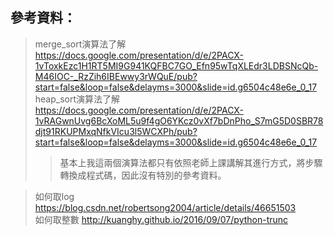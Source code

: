 
## 參考資料：  
> merge_sort演算法了解 https://docs.google.com/presentation/d/e/2PACX-1vToxkEzc1H1RT5MI9G941KQFBC7GO_Efn95wTqXLEdr3LDBSNcQb-M46IOC-_RzZih6IBEwwy3rWQuE/pub?start=false&loop=false&delayms=3000&slide=id.g6504c48e6e_0_17  
> heap_sort演算法了解 https://docs.google.com/presentation/d/e/2PACX-1vRAGwnUvg6BcXoML5u9f4gO6YKcz0vXf7bDnPho_S7mG5D0SBR78djt91RKUPMxqNfkVIcu3l5WCXPh/pub?start=false&loop=false&delayms=3000&slide=id.g6504c48e6e_0_17
>> 基本上我這兩個演算法都只有依照老師上課講解其進行方式，將步驟轉換成程式碼，因此沒有特別的參考資料。  
  
> 如何取log https://blog.csdn.net/robertsong2004/article/details/46651503  
> 如何取整數 http://kuanghy.github.io/2016/09/07/python-trunc
